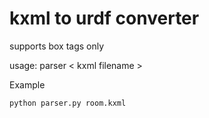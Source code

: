 kxml to urdf converter
================

supports box tags only

usage: parser < kxml filename > 

Example

    python parser.py room.kxml
    


